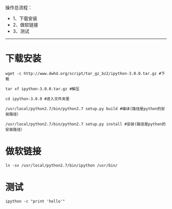操作总流程：
- 1、下载安装
- 2、做软链接
- 3、测试

----------


# 下载安装
```
wget -c http://www.dwhd.org/script/tar_gz_bz2/ipython-3.0.0.tar.gz #下载

tar xf ipython-3.0.0.tar.gz #解压

cd ipython-3.0.0 #进入文件夹里

/usr/local/python2.7/bin/python2.7 setup.py build #编译(路径是python的安装路径）

/usr/local/python2.7/bin/python2.7 setup.py install #安装(路径是python的安装路径）
```
# 做软链接
```
ln -sv /usr/local/python2.7/bin/ipython /usr/bin/
```
# 测试
```
ipython -c "print 'hello'"
```